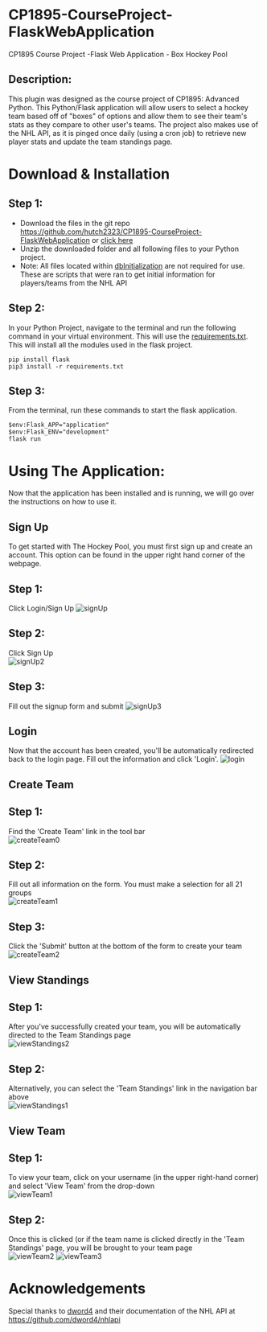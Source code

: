 # CP1895-CourseProject-FlaskWebApplication
CP1895 Course Project  -Flask Web Application - Box Hockey Pool

## Description:
This plugin was designed as the course project of CP1895: Advanced Python. This Python/Flask application will allow users to select a hockey team based off of "boxes" of options and allow them to see their team's stats as they compare to other user's teams. The project also makes use of the NHL API, as it is pinged once daily (using a cron job) to retrieve new player stats and update the team standings page.

# Download & Installation
## Step 1:
- Download the files in the git repo https://github.com/hutch2323/CP1895-CourseProject-FlaskWebApplication or [click here](https://github.com/hutch2323/CP1895-CourseProject-FlaskWebApplication/archive/refs/heads/main.zip)
- Unzip the downloaded folder and all following files to your Python project.
- Note: All files located within [dbInitialization](https://github.com/hutch2323/CP1895-CourseProject-FlaskWebApplication/tree/main/dbInitialization) are not required for use. These are scripts that were ran to get initial information for players/teams from the NHL API
  
## Step 2:
In your Python Project, navigate to the terminal and run the following command in your virtual environment. This will use the [requirements.txt](https://github.com/hutch2323/CP1895-CourseProject-FlaskWebApplication/blob/main/requirements.txt). This will install all the modules used in the flask project.
```console
pip install flask
pip3 install -r requirements.txt
```

## Step 3:
From the terminal, run these commands to start the flask application.
```console
$env:Flask_APP="application"
$env:Flask_ENV="development"
flask run
```


# Using The Application:
Now that the application has been installed and is running, we will go over the instructions on how to use it.

## Sign Up
To get started with The Hockey Pool, you must first sign up and create an account. This option can be found in the upper right hand corner of the webpage.

## Step 1:
Click Login/Sign Up
![signUp](https://user-images.githubusercontent.com/59344045/145639851-2808ff3d-0b85-4037-81f6-c58e3e057fce.png)

## Step 2:
Click Sign Up <br>
![signUp2](https://user-images.githubusercontent.com/59344045/145639932-d62b93a5-3d05-4afa-95fb-d46318923a90.png)

## Step 3:
Fill out the signup form and submit
![signUp3](https://user-images.githubusercontent.com/59344045/145639962-6f19d738-33c3-4786-aa9e-e91d1e76f122.png)

## Login
Now that the account has been created, you'll be automatically redirected back to the login page. Fill out the information and click 'Login'.
![login](https://user-images.githubusercontent.com/59344045/145640077-e139dffc-23c6-4f23-a510-31d5c85893ea.png)

## Create Team

## Step 1:
Find the 'Create Team' link in the tool bar <br>
![createTeam0](https://user-images.githubusercontent.com/59344045/145640219-4248512f-e4f7-4f57-ad9b-e057c3754fc1.png)

## Step 2:
Fill out all information on the form. You must make a selection for all 21 groups <br>
![createTeam1](https://user-images.githubusercontent.com/59344045/145640267-7f84fa1e-e438-473b-8b8e-f5f73b05aa43.png)

## Step 3:
Click the 'Submit' button at the bottom of the form to create your team <br>
![createTeam2](https://user-images.githubusercontent.com/59344045/145640310-ea35da0a-9e90-4833-bbe7-cb79dfac6968.png)

## View Standings

## Step 1:
After you've successfully created your team, you will be automatically directed to the Team Standings page <br>
![viewStandings2](https://user-images.githubusercontent.com/59344045/145640390-462fda06-1bbd-4aa1-bec4-76be52ce60cd.png)

## Step 2:
Alternatively, you can select the 'Team Standings' link in the navigation bar above <br>
![viewStandings1](https://user-images.githubusercontent.com/59344045/145640437-f13e23ee-e883-422c-b7c1-cfe49e82f13c.png)

## View Team

## Step 1:
To view your team, click on your username (in the upper right-hand corner) and select 'View Team' from the drop-down <br>
![viewTeam1](https://user-images.githubusercontent.com/59344045/145640487-b932e7c1-77f9-4b72-960a-308873101a3c.png)

## Step 2:
Once this is clicked (or if the team name is clicked directly in the 'Team Standings' page, you will be brought to your team page <br>
![viewTeam2](https://user-images.githubusercontent.com/59344045/145640535-f0472a86-ff0d-4de8-b622-909b321a4480.png)
![viewTeam3](https://user-images.githubusercontent.com/59344045/145640542-dc9e27f3-2be9-412e-9a12-fa6dbce2bd29.png)

# Acknowledgements
Special thanks to [dword4](https://github.com/dword4) and their documentation of the NHL API at https://github.com/dword4/nhlapi
